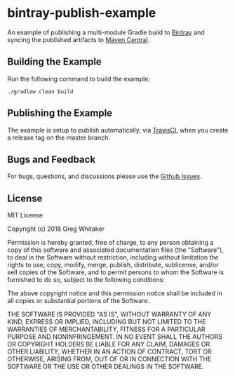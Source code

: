 # bintray-publish-example

An example of publishing a multi-module Gradle build to [Bintray](https://bintray.com/) and syncing the published artifacts to [Maven Central](https://search.maven.org/).

## Building the Example
Run the following command to build the example:

    ./gradlew clean build
    
## Publishing the Example
The example is setup to publish automatically, via [TravisCI](https://www.travisci.org), when you create a release tag on the master branch.

## Bugs and Feedback
For bugs, questions, and discussions please use the [Github Issues](https://github.com/gregwhitaker/bintray-publish-example/issues).

## License
MIT License

Copyright (c) 2018 Greg Whitaker

Permission is hereby granted, free of charge, to any person obtaining a copy
of this software and associated documentation files (the "Software"), to deal
in the Software without restriction, including without limitation the rights
to use, copy, modify, merge, publish, distribute, sublicense, and/or sell
copies of the Software, and to permit persons to whom the Software is
furnished to do so, subject to the following conditions:

The above copyright notice and this permission notice shall be included in all
copies or substantial portions of the Software.

THE SOFTWARE IS PROVIDED "AS IS", WITHOUT WARRANTY OF ANY KIND, EXPRESS OR
IMPLIED, INCLUDING BUT NOT LIMITED TO THE WARRANTIES OF MERCHANTABILITY,
FITNESS FOR A PARTICULAR PURPOSE AND NONINFRINGEMENT. IN NO EVENT SHALL THE
AUTHORS OR COPYRIGHT HOLDERS BE LIABLE FOR ANY CLAIM, DAMAGES OR OTHER
LIABILITY, WHETHER IN AN ACTION OF CONTRACT, TORT OR OTHERWISE, ARISING FROM,
OUT OF OR IN CONNECTION WITH THE SOFTWARE OR THE USE OR OTHER DEALINGS IN THE
SOFTWARE.